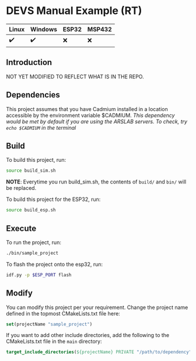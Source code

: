 # DEVS Manual Example (RT)
|  Linux | Windows| ESP32 | MSP432 |
|:--|:--|:--|:--|
|:heavy_check_mark:|:heavy_check_mark:|:x:|:x:|

## Introduction
NOT YET MODIFIED TO REFLECT WHAT IS IN THE REPO.

## Dependencies
This project assumes that you have Cadmium installed in a location accessible by the environment variable $CADMIUM.
_This dependency would be met by default if you are using the ARSLAB servers. To check, try `echo $CADMIUM` in the terminal_

## Build
To build this project, run:
```sh
source build_sim.sh
```
__NOTE__: Everytime you run build_sim.sh, the contents of `build/` and `bin/` will be replaced.

To build this project for the ESP32, run:
```sh
source build_esp.sh
```

## Execute
To run the project, run:
```sh
./bin/sample_project
```

To flash the project onto the esp32, run:
```sh
idf.py -p $ESP_PORT flash
```

## Modify
You can modify this project per your requirement. Change the project name defined in the topmost CMakeLists.txt file here:
```cmake
set(projectName "sample_project")
```
If you want to add other include directories, add the following to the CMakeLists.txt file in the `main` directory:
```cmake
target_include_directories(${projectName} PRIVATE "/path/to/dependency")
```

